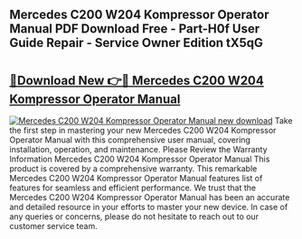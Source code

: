 ## Mercedes C200 W204 Kompressor Operator Manual PDF Download Free - Part-H0f User Guide Repair - Service Owner Edition tX5qG

# <h2><a href="http://bc53988.oget.top/?id=Mercedes+C200+W204+Kompressor+Operator+Manual">🔗Download New 👉🔴 Mercedes C200 W204 Kompressor Operator Manual</a></h2>

[![Mercedes C200 W204 Kompressor Operator Manual new download](https://i.imgur.com/5g1atiW.png)](http://bc53988.oget.top/?id=Mercedes+C200+W204+Kompressor+Operator+Manual)
Take the first step in mastering your new Mercedes C200 W204 Kompressor Operator Manual with this comprehensive user manual, covering installation, operation, and maintenance. Please Review the Warranty Information Mercedes C200 W204 Kompressor Operator Manual This product is covered by a comprehensive warranty. This remarkable Mercedes C200 W204 Kompressor Operator Manual features list of features for seamless and efficient performance. We trust that the Mercedes C200 W204 Kompressor Operator Manual has been an accurate and detailed resource in your efforts to master your new device. In case of any queries or concerns, please do not hesitate to reach out to our customer service team.
